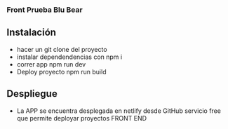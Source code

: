 ### Front Prueba Blu Bear

## Instalación
- hacer un git clone del proyecto
- instalar dependendencias con npm i 
- correr app npm run dev
- Deploy proyecto npm run build

## Despliegue
- La APP se encuentra desplegada en netlify desde GitHub servicio free que permite deployar proyectos FRONT END
